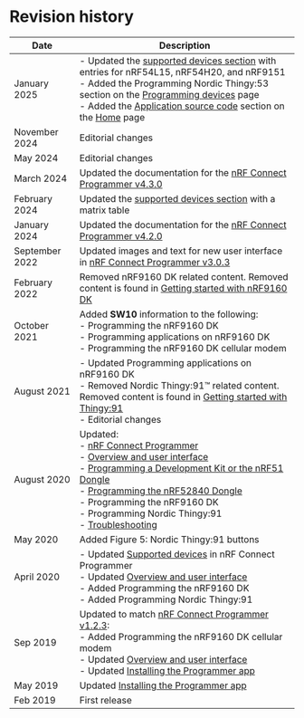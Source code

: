 # Revision history

| Date       | Description                                                                                                                                                                                  |
|------------|----------------------------------------------------------------------------------------------------------------------------------------------------------------------------------------------|
| January 2025    | - Updated the [supported devices section](index.md#supported-devices) with entries for nRF54L15, nRF54H20, and nRF9151<br/>- Added the Programming Nordic Thingy:53 section on the [Programming devices](programming_dk.md) page<br/>- Added the [Application source code](./index.md#application-source-code) section on the [Home](./index.md) page  |
| November 2024   | Editorial changes |
| May 2024   | Editorial changes |
| March 2024 | Updated the documentation for the [nRF Connect Programmer v4.3.0](https://github.com/NordicSemiconductor/pc-nrfconnect-programmer/blob/main/Changelog.md)                                               |
| February 2024  | Updated the [supported devices section](index.md#supported-devices) with a matrix table                                               |
| January 2024   | Updated the documentation for the [nRF Connect Programmer v4.2.0](https://github.com/NordicSemiconductor/pc-nrfconnect-programmer/blob/main/Changelog.md)                                               |
| September 2022 | Updated images and text for new user interface in [nRF Connect Programmer v3.0.3](https://github.com/NordicSemiconductor/pc-nrfconnect-programmer/blob/main/Changelog.md#303---2022-06-17)                                               |
| February 2022 | Removed nRF9160 DK related content. Removed content is found in [Getting started with nRF9160 DK](https://docs.nordicsemi.com/bundle/ncs-latest/page/nrf/device_guides/working_with_nrf/nrf91/nrf9160_gs.html)                         |
| October 2021  | Added **SW10** information to the following:<br/>   - Programming the nRF9160 DK<br/>   - Programming applications on nRF9160 DK<br/>   - Programming the nRF9160 DK cellular modem |
| August 2021 | - Updated Programming applications on nRF9160 DK<br/>   - Removed Nordic Thingy:91™ related content. Removed content is found in [Getting started with Thingy:91](https://docs.nordicsemi.com/bundle/ncs-latest/page/nrf/device_guides/working_with_nrf/nrf91/thingy91_gsg.html)<br/>   - Editorial changes |
| August 2020 | Updated:<br/>   - [nRF Connect Programmer](index.md)<br/>   - [Overview and user interface](overview.md)<br/>   - [Programming a Development Kit or the nRF51 Dongle](programming_dk.md)<br/>   - [Programming the nRF52840 Dongle](programming_dongle.md)<br/>   - Programming the nRF9160 DK<br/>   - Programming Nordic Thingy:91<br/>   - [Troubleshooting](troubleshooting.md) |
| May 2020    | Added Figure 5: Nordic Thingy:91 buttons                                                                     |
| April 2020  | - Updated [Supported devices](index.md) in nRF Connect Programmer<br/>   - Updated [Overview and user interface](overview.md)<br/>   - Added Programming the nRF9160 DK<br/>   - Added Programming Nordic Thingy:91 |
| Sep 2019   | Updated to match [nRF Connect Programmer v1.2.3](https://github.com/NordicSemiconductor/pc-nrfconnect-programmer/blob/main/Changelog.md#123---2019-08-30):<br/>   - Added Programming the nRF9160 DK cellular modem<br/>   - Updated [Overview and user interface](overview.md)<br/>   - Updated [Installing the Programmer app](installing.md) |
| May 2019   | Updated [Installing the Programmer app](installing.md)                                                                   |
| Feb 2019   | First release                                                                                                                                                                              |
